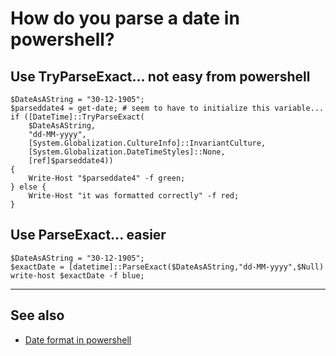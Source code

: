 ﻿# How do you parse a date in powershell?

## Use TryParseExact... not easy from powershell

	$DateAsAString = "30-12-1905";
	$parseddate4 = get-date; # seem to have to initialize this variable...
	if ([DateTime]::TryParseExact(
		$DateAsAString,
		"dd-MM-yyyy",
		[System.Globalization.CultureInfo]::InvariantCulture,
		[System.Globalization.DateTimeStyles]::None,
		[ref]$parseddate4))
	{
		Write-Host "$parseddate4" -f green;
	} else {
		Write-Host "it was formatted correctly" -f red;
	}

## Use ParseExact... easier

	$DateAsAString = "30-12-1905";
	$exactDate = [datetime]::ParseExact($DateAsAString,"dd-MM-yyyy",$Null)
	write-host $exactDate -f blue;

-----

## See also

- [Date format in powershell](date_format.md)